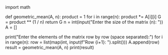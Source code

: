 import math

def geometric_mean(A, n):
    product = 1
    for i in range(n):
        product *= A[i][i]
    G = product ** (1 / n)
    return G
n = int(input("Enter the size of the matrix (n): "))
A = []

print("Enter the elements of the matrix row by row (space separated):")
for i in range(n):
    row = list(map(int, input(f"Row {i+1}: ").split()))
    A.append(row)
result = geometric_mean(A, n)
print(result)
